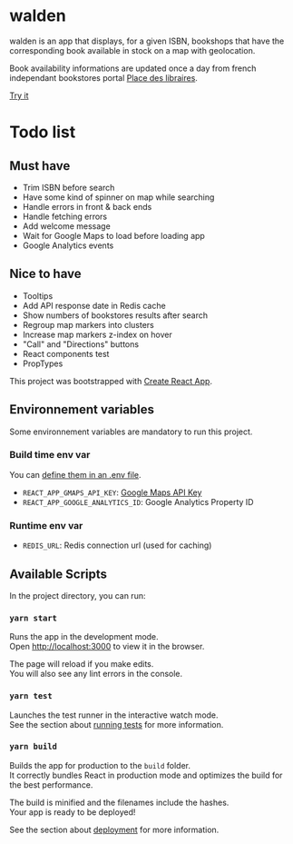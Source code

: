 # walden

walden is an app that displays, for a given ISBN, bookshops that have the
corresponding book available in stock on a map with geolocation.

Book availability informations are updated once a day from french independant
bookstores portal [Place des libraires](https://www.placedeslibraires.fr/).

[Try it](https://walden.app)

# Todo list

## Must have

- Trim ISBN before search
- Have some kind of spinner on map while searching
- Handle errors in front & back ends
- Handle fetching errors
- Add welcome message
- Wait for Google Maps to load before loading app
- Google Analytics events

## Nice to have

- Tooltips
- Add API response date in Redis cache
- Show numbers of bookstores results after search
- Regroup map markers into clusters
- Increase map markers z-index on hover
- "Call" and "Directions" buttons
- React components test
- PropTypes

This project was bootstrapped with [Create React App](https://github.com/facebook/create-react-app).

## Environnement variables

Some environnement variables are mandatory to run this project.

### Build time env var

You can [define them in an .env file](https://facebook.github.io/create-react-app/docs/adding-custom-environment-variables#adding-development-environment-variables-in-env).

- `REACT_APP_GMAPS_API_KEY`: [Google Maps API Key](https://developers.google.com/maps/documentation/javascript/get-api-key)
- `REACT_APP_GOOGLE_ANALYTICS_ID`: Google Analytics Property ID

### Runtime env var

- `REDIS_URL`: Redis connection url (used for caching)

## Available Scripts

In the project directory, you can run:

### `yarn start`

Runs the app in the development mode.<br>
Open [http://localhost:3000](http://localhost:3000) to view it in the browser.

The page will reload if you make edits.<br>
You will also see any lint errors in the console.

### `yarn test`

Launches the test runner in the interactive watch mode.<br>
See the section about [running tests](https://facebook.github.io/create-react-app/docs/running-tests) for more information.

### `yarn build`

Builds the app for production to the `build` folder.<br>
It correctly bundles React in production mode and optimizes the build for the best performance.

The build is minified and the filenames include the hashes.<br>
Your app is ready to be deployed!

See the section about [deployment](https://facebook.github.io/create-react-app/docs/deployment) for more information.
